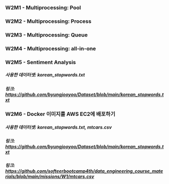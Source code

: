 ### W2M1 - Multiprocessing: Pool 

### W2M2 - Multiprocessing: Process

### W2M3 - Multiprocessing: Queue

### W2M4 - Multiprocessing: all-in-one

### W2M5 - Sentiment Analysis
##### 사용한 데이터셋: korean_stopwords.txt
##### 링크: https://github.com/byungjooyoo/Dataset/blob/main/korean_stopwords.txt

### W2M6 - Docker 이미지를 AWS EC2에 배포하기
##### 사용한 데이터셋: korean_stopwords.txt, mtcars.csv
##### 링크: https://github.com/byungjooyoo/Dataset/blob/main/korean_stopwords.txt
##### 링크: https://github.com/softeerbootcamp4th/data_engineering_course_materials/blob/main/missions/W1/mtcars.csv


